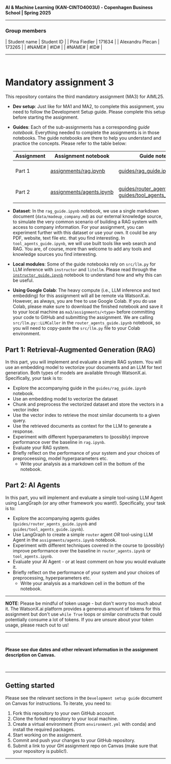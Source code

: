 **AI & Machine Learning (KAN-CINTO4003U) - Copenhagen Business School | Spring 2025**

***

### Group members
| Student name | Student ID |
| Pina Fiedler | 171634 |
| Alexandru Plecan | 173265 |
| #NAME# | #ID# |
| #NAME# | #ID# |

***

<br>

# Mandatory assignment 3

This repository contains the third mandatory assignment (MA3) for AIML25.  

* **Dev setup**: Just like for MA1 and MA2, to complete this assignment, you need to follow the Development Setup guide. Please complete this setup before starting the assignment.

* **Guides**: Each of the sub-assignments has a corresponding *guide notebook*. Everything needed to complete the assignments is in those notebooks. The guide notebooks are there to help you understand and practice the concepts. Please refer to the table below:

    | Assignment | Assignment notebook | Guide notebook | Description |
    | --- | --- | --- | --- |
    | Part 1 | [assignments/rag.ipynb](assignments/rag.ipynb) | [guides/rag_guide.ipynb](guides/rag_guide.ipynb) | Retrieval-Augmented Generation |
    | Part 2 | [assignments/agents.ipynb](assignments/agents.ipynb)| [guides/router_agents_guide.ipynb](guides/agents_guide.ipynb)<br>[guides/tool_agents_guide.ipynb](guides/tool_agents_guide.ipynb) | Agentic LLM Systems |

* **Dataset**: In the `rag_guide.ipynb` notebook, we use a single markdown document (`data/madeup_company.md`) as our external knowledge source, to simulate the very common scenario of building a RAG system with access to company information. For your assignment, you can experiment further with this dataset or use your own. It could be any PDF, website, text file etc. that you find interesting. In `tool_agents_guide.ipynb`, we will use built tools like web search and RAG. You are, of course, more than welcome to add any tools and knowledge sources you find interesting.

* **Local modules**:
Some of the guide notebooks rely on `src/llm.py` for LLM inference with `instructor` and `litellm`. Please read through the [`instructor_guide.ipynb`](guides/instructor_guide.ipynb) notebook to understand how and why this can be useful. 

* **Using Google Colab**: The heavy compute (i.e., LLM inference and text embedding) for this assignment will all be remote via WatsonX.ai. However, as always, you are free to use Google Colab. If you do use Colab, please make sure to download the finished notebook and save it to your local machine as `ma3/assignments/<type>` before committing your code to GitHub and submitting the assignment. We are calling `src/llm.py::LLMCaller` in the `router_agents_guide.ipynb` notebook, so you will need to copy-paste the `src/llm.py` file to your Colab environment.

## Part 1: Retrieval-Augmented Generation (RAG)
In this part, you will implement and evaluate a simple RAG system. You will use an embedding model to vectorize your documents and an LLM for text generation. Both types of models are available through WatsonX.ai. Specifically, your task is to:

- Explore the accompanying guide in the `guides/rag_guide.ipynb` notebook.
- Use an embedding model to vectorize the dataset
- Chunk and preprocess the vectorized dataset and store the vectors in a vector index
- Use the vector index to retrieve the most similar documents to a given query.
- Use the retrieved documents as context for the LLM to generate a response.
- Experiment with different hyperparameters to (possibly) improve performance over the baseline in `rag.ipynb`.
- Evaluate your RAG system.
- Briefly reflect on the performance of your system and your choices of preproceessing, model hyperparameters etc.
    - Write your analysis as a markdown cell in the bottom of the notebook.

## Part 2: AI Agents
In this part, you will implement and evaluate a simple tool-using LLM Agent using LangGraph (or any other framework you want!). Specifically, your task is to:

- Explore the accompanying agents guides (`guides/router_agents_guide.ipynb` and `guides/tool_agents_guide.ipynb`).
- Use LangGraph to create a simple `router` agent *OR* tool-using LLM Agent in the `assignments/agents.ipynb` notebook.
- Experiment with different techniques covered in the course to (possibly) improve performance over the baseline in `router_agents.ipynb` or `tool_agents.ipynb`.
- Evaluate your AI Agent - or at least comment on how you would evaluate it.
- Briefly reflect on the performance of your system and your choices of preprocessing, hyperparameters etc.
    - Write your analysis as a markdown cell in the bottom of the notebook.

***

**NOTE**: Please be mindful of token usage - but don't worry too much about it. The WatsonX.ai platform provides a generous amount of tokens for this assignment but don't use `while True` loops or similar constructs that could potentially consume a lot of tokens. If you are unsure about your token usage, please reach out to us!
***

<br>

**Please see due dates and other relevant information in the assignment description on Canvas.**

<br>

***

## Getting started
Please see the relevant sections in the `Development setup guide` document on Canvas for instructions. To iterate, you need to:

1. Fork this repository to your own GitHub account.
2. Clone the forked repository to your local machine.
3. Create a virtual environment (from `environment.yml` with conda) and install the required packages.
4. Start working on the assignment.
5. Commit and push your changes to your GitHub repository.
6. Submit a link to your GH assignment repo on Canvas (make sure that your repository is public!).

___
